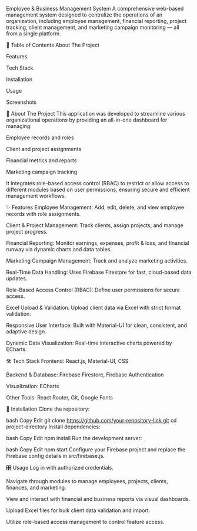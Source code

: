 Employee & Business Management System
A comprehensive web-based management system designed to centralize the operations of an organization, including employee management, financial reporting, project tracking, client management, and marketing campaign monitoring — all from a single platform.

📌 Table of Contents
About The Project

Features

Tech Stack

Installation

Usage

Screenshots

📖 About The Project
This application was developed to streamline various organizational operations by providing an all-in-one dashboard for managing:

Employee records and roles

Client and project assignments

Financial metrics and reports

Marketing campaign tracking

It integrates role-based access control (RBAC) to restrict or allow access to different modules based on user permissions, ensuring secure and efficient management workflows.

✨ Features
Employee Management: Add, edit, delete, and view employee records with role assignments.

Client & Project Management: Track clients, assign projects, and manage project progress.

Financial Reporting: Monitor earnings, expenses, profit & loss, and financial runway via dynamic charts and data tables.

Marketing Campaign Management: Track and analyze marketing activities.

Real-Time Data Handling: Uses Firebase Firestore for fast, cloud-based data updates.

Role-Based Access Control (RBAC): Define user permissions for secure access.

Excel Upload & Validation: Upload client data via Excel with strict format validation.

Responsive User Interface: Built with Material-UI for clean, consistent, and adaptive design.

Dynamic Data Visualization: Real-time interactive charts powered by ECharts.

🛠️ Tech Stack
Frontend: React.js, Material-UI, CSS

Backend & Database: Firebase Firestore, Firebase Authentication

Visualization: ECharts

Other Tools: React Router, Git, Google Fonts

🚀 Installation
Clone the repository:

bash
Copy
Edit
git clone https://github.com/your-repository-link.git
cd project-directory
Install dependencies:

bash
Copy
Edit
npm install
Run the development server:

bash
Copy
Edit
npm start
Configure your Firebase project and replace the Firebase config details in src/firebase.js.

🎛️ Usage
Log in with authorized credentials.

Navigate through modules to manage employees, projects, clients, finances, and marketing.

View and interact with financial and business reports via visual dashboards.

Upload Excel files for bulk client data validation and import.

Utilize role-based access management to control feature access.

